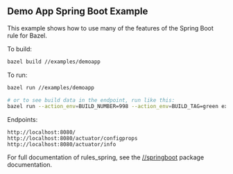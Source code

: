 ## Demo App Spring Boot Example


This example shows how to use many of the features of the Spring Boot rule for Bazel.

To build:

```bash
bazel build //examples/demoapp
```

To run:

```bash
bazel run //examples/demoapp

# or to see build data in the endpoint, run like this:
bazel run --action_env=BUILD_NUMBER=998 --action_env=BUILD_TAG=green examples/demoapp
```

Endpoints:
```
http://localhost:8080/
http://localhost:8080/actuator/configprops
http://localhost:8080/actuator/info
```

For full documentation of rules_spring, see the [//springboot](../../springboot) package documentation.
